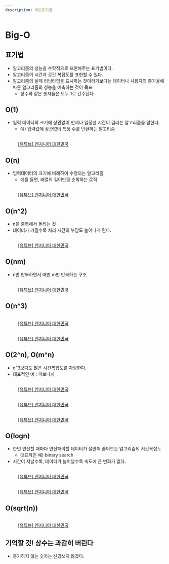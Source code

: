 ```yaml
---
description: 빅오표기법
---
```


# Big-O

## 표기법

* 알고리즘의 성능을 수학적으로 표현해주는 표기법이다.&#x20;
*  알고리즘의 시간과 공간 복잡도를 표현할 수 있다.&#x20;
* 알고리즘의 실제 러닝타임을 표시하는 것이라기보다는 데이터나 사용자의 증가율에 따른 알고리즘의 성능을 예측하는 것이 목표&#x20;
  * 상수와 같은 숫자들은 모두 1로 간주된다.&#x20;

## O(1)&#x20;

* 입력 데이터의 크기에 상관없이 언제나 일정한 시간이 걸리는 알고리즘을 말한다.&#x20;
  * 예) 입력값에 상관없이 특정 수를 반환하는 알고리즘&#x20;

<figure><img src="../../../.gitbook/assets/image (4) (1).png" alt=""><figcaption><p><a href="https://www.youtube.com/user/damazzang/videos">[유튜브] 엔지니어 대한민국</a></p></figcaption></figure>

## O(n)

* 입력데이터의 크기에 비례하여 수행되는 알고리즘&#x20;
  * 예를 들면, 배열의 길이만큼 순회하는 로직 &#x20;

<figure><img src="../../../.gitbook/assets/image (46).png" alt=""><figcaption><p><a href="https://www.youtube.com/user/damazzang/videos">[유튜브] 엔지니어 대한민국</a></p></figcaption></figure>

## O(n^2)&#x20;

* n을 중복해서 돌리는 것&#x20;
* 데이터가 커질수록 처리 시간의 부담도 늘어나게 된다.&#x20;

<figure><img src="../../../.gitbook/assets/image (43).png" alt=""><figcaption><p><a href="https://www.youtube.com/user/damazzang/videos">[유튜브] 엔지니어 대한민국</a></p></figcaption></figure>



## O(nm)

* n번 반복하면서 매번 m번 반복하는 구조

<figure><img src="../../../.gitbook/assets/image (9).png" alt=""><figcaption><p><a href="https://www.youtube.com/user/damazzang/videos">[유튜브] 엔지니어 대한민국</a></p></figcaption></figure>



## O(n^3)&#x20;

<figure><img src="../../../.gitbook/assets/image (36).png" alt=""><figcaption><p><a href="https://www.youtube.com/user/damazzang/videos">[유튜브] 엔지니어 대한민국</a></p></figcaption></figure>

<figure><img src="../../../.gitbook/assets/image (28).png" alt=""><figcaption><p><a href="https://www.youtube.com/user/damazzang/videos">[유튜브] 엔지니어 대한민국</a></p></figcaption></figure>

## O(2^n), O(m^n)&#x20;

* n^3보다도 많은 시간복잡도를 자랑한다.&#x20;
* 대표적인 예 : 피보나치

<figure><img src="../../../.gitbook/assets/image (24).png" alt=""><figcaption><p><a href="https://www.youtube.com/user/damazzang/videos">[유튜브] 엔지니어 대한민국</a></p></figcaption></figure>

<figure><img src="../../../.gitbook/assets/image (42).png" alt=""><figcaption><p><a href="https://www.youtube.com/user/damazzang/videos">[유튜브] 엔지니어 대한민국</a></p></figcaption></figure>

<figure><img src="../../../.gitbook/assets/image (45).png" alt=""><figcaption><p><a href="https://www.youtube.com/user/damazzang/videos">[유튜브] 엔지니어 대한민국</a></p></figcaption></figure>



## O(logn)&#x20;

* 한번 연산할 때마다 연산해야할 데이터가 절반씩 줄어드는 알고리즘의 시간복잡도&#x20;
  * 대표적인 예) binary search
* 시간이 지날수록, 데이터가 늘어날수록 속도에 큰 변화가 없다.&#x20;

<figure><img src="../../../.gitbook/assets/image (13).png" alt=""><figcaption><p><a href="https://www.youtube.com/user/damazzang/videos">[유튜브] 엔지니어 대한민국</a></p></figcaption></figure>

<figure><img src="../../../.gitbook/assets/image (47).png" alt=""><figcaption><p><a href="https://www.youtube.com/user/damazzang/videos">[유튜브] 엔지니어 대한민국</a></p></figcaption></figure>



## O(sqrt(n))

<figure><img src="../../../.gitbook/assets/image (2) (10).png" alt=""><figcaption><p><a href="https://www.youtube.com/user/damazzang/videos">[유튜브] 엔지니어 대한민국</a></p></figcaption></figure>

## 기억할 것! 상수는 과감히 버린다

* 증가하지 않는 숫자는 신경쓰지 않겠다. &#x20;
